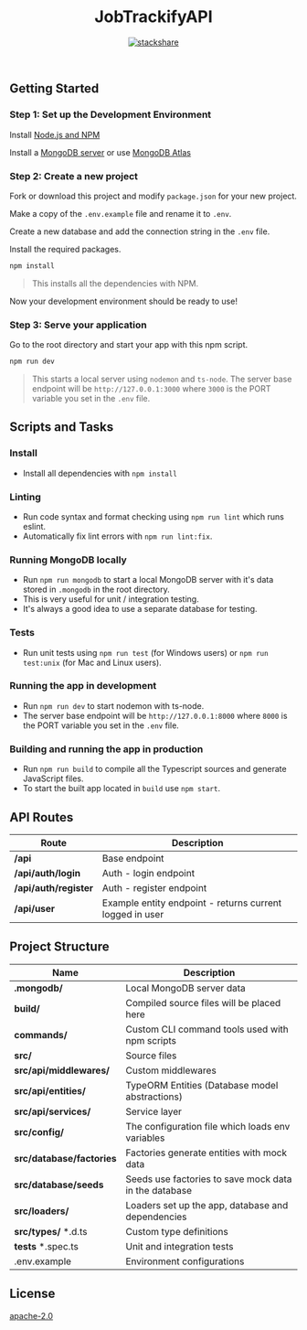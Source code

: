 <h1 align="center">JobTrackifyAPI</h1>

<p align="center">
  <a href="https://stackshare.io/bymi15/jobtrackifyapi">
    <img src="http://img.shields.io/badge/tech-stack-0690fa.svg?style=flat" alt="stackshare" />
  </a>
</p>

<br />

## Getting Started

### Step 1: Set up the Development Environment

Install [Node.js and NPM](https://nodejs.org/en/download/)

Install a [MongoDB server](https://www.mongodb.com/try/download/community) or use [MongoDB Atlas](https://www.mongodb.com/cloud/atlas)

### Step 2: Create a new project

Fork or download this project and modify `package.json` for your new project.

Make a copy of the `.env.example` file and rename it to `.env`.

Create a new database and add the connection string in the `.env` file.

Install the required packages.

```bash
npm install
```

> This installs all the dependencies with NPM.

Now your development environment should be ready to use!

### Step 3: Serve your application

Go to the root directory and start your app with this npm script.

```bash
npm run dev
```

> This starts a local server using `nodemon` and `ts-node`.
> The server base endpoint will be `http://127.0.0.1:3000` where `3000` is the PORT variable you set in the `.env` file.

## Scripts and Tasks

### Install

- Install all dependencies with `npm install`

### Linting

- Run code syntax and format checking using `npm run lint` which runs eslint.
- Automatically fix lint errors with `npm run lint:fix`.

### Running MongoDB locally

- Run `npm run mongodb` to start a local MongoDB server with it's data stored in `.mongodb` in the root directory.
- This is very useful for unit / integration testing.
- It's always a good idea to use a separate database for testing.

### Tests

- Run unit tests using `npm run test` (for Windows users) or `npm run test:unix` (for Mac and Linux users).

### Running the app in development

- Run `npm run dev` to start nodemon with ts-node.
- The server base endpoint will be `http://127.0.0.1:8000` where `8000` is the PORT variable you set in the `.env` file.

### Building and running the app in production

- Run `npm run build` to compile all the Typescript sources and generate JavaScript files.
- To start the built app located in `build` use `npm start`.

## API Routes

| Route                  | Description                                              |
| ---------------------- | -------------------------------------------------------- |
| **/api**               | Base endpoint                                            |
| **/api/auth/login**    | Auth - login endpoint                                    |
| **/api/auth/register** | Auth - register endpoint                                 |
| **/api/user**          | Example entity endpoint - returns current logged in user |

## Project Structure

| Name                       | Description                                           |
| -------------------------- | ----------------------------------------------------- |
| **.mongodb/**              | Local MongoDB server data                             |
| **build/**                 | Compiled source files will be placed here             |
| **commands/**              | Custom CLI command tools used with npm scripts        |
| **src/**                   | Source files                                          |
| **src/api/middlewares/**   | Custom middlewares                                    |
| **src/api/entities/**      | TypeORM Entities (Database model abstractions)        |
| **src/api/services/**      | Service layer                                         |
| **src/config/**            | The configuration file which loads env variables      |
| **src/database/factories** | Factories generate entities with mock data            |
| **src/database/seeds**     | Seeds use factories to save mock data in the database |
| **src/loaders/**           | Loaders set up the app, database and dependencies     |
| **src/types/** \*.d.ts     | Custom type definitions                               |
| **tests** \*.spec.ts       | Unit and integration tests                            |
| .env.example               | Environment configurations                            |

## License

[apache-2.0](/LICENSE)
